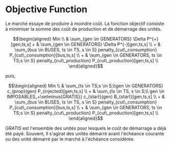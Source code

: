 # Objective Function

Le marché essaye de produire à moindre coût. La fonction objectif consiste à minimiser la somme des coût de production et de démarrage des unités.

```math
\begin{aligned}
Min \\
          & \sum_{gen \in GENERATORS} \Delta P^{+}[gen,ts,s]
        + & \sum_{gen \in GENERATORS} \Delta P^{-}[gen,ts,s] \\
        + & \sum_{bus \in BUSES, ts \in TS, s \in S} penalty_{cut\_consumption} P_{cut\_consumption}[bus,ts,s] \\
        + & \sum_{gen \in GENERATORS, ts \in TS;s \in S} penalty_{cut\_production} P_{cut\_production}[gen,ts,s] \\
\end{aligned}
```

puis,

```math
\begin{aligned}
Min \\
          & \sum_{ts \in TS;s \in S;\\gen \in GENERATORS} c_{prop}(gen) P_{injected}[gen,ts,s] \\
        + & \sum_{ts \in TS, s \in S;\\ gen \in IMPOSABLES_+\setminus{GRATIS}} c_{start}(gen) B_{start}[gen,ts,s] \\
        + & \sum_{bus \in BUSES, ts \in TS, s \in S} penalty_{cut\_consumption} P_{cut\_consumption}[bus,ts,s] \\
        + & \sum_{gen \in GENERATORS, ts \in TS;s \in S} penalty_{cut\_production} P_{cut\_production}[gen,ts,s] \\
\end{aligned}
```

$GRATIS$ est l'ensemble des unités pour lesquels le coût de démarrage a déjà été payé.
Souvent, Il s'agirat des unités démarré avant l'échéance courante ou des unité démarré par le marché à l'échéance considérée.
